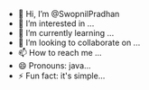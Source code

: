 - 👋 Hi, I’m @SwopnilPradhan
- 👀 I’m interested in ...
- 🌱 I’m currently learning ...
- 💞️ I’m looking to collaborate on ...
- 📫 How to reach me ...
- 😄 Pronouns: java...
- ⚡ Fun fact: it's simple...
